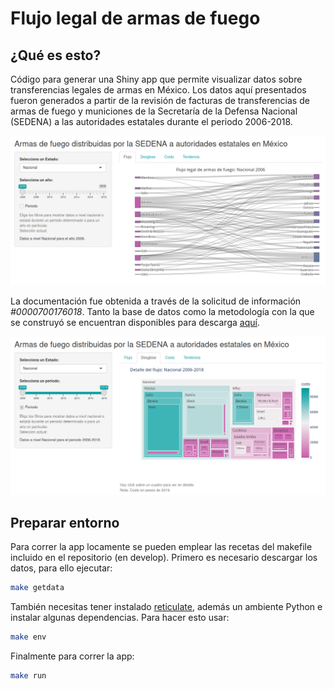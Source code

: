 # Flujo legal de armas de fuego 


## ¿Qué es esto?

Código para generar una Shiny app que permite visualizar datos sobre transferencias legales de armas en México. Los datos aquí presentados fueron generados a partir de la revisión de facturas de transferencias de armas de fuego y municiones de la Secretaría de la Defensa Nacional (SEDENA) a las autoridades estatales durante el periodo 2006-2018.

![Sankey](assets/sankey.png)

La documentación fue obtenida a través de la solicitud de información *#0000700176018*. Tanto la base de datos como la metodología con la que se construyó se encuentran disponibles para descarga [aquí](https://www.stopusarmstomexico.org/police-firearms-database).

![Treemap](assets/treemap.png)


## Preparar entorno

Para correr la app locamente se pueden emplear las recetas del makefile incluido en el repositorio (en develop). Primero es necesario descargar los datos, para ello ejecutar:

```sh
make getdata
```
También necesitas tener instalado [reticulate](https://rstudio.github.io/reticulate/), además un ambiente Python e instalar algunas dependencias. Para hacer esto usar:

```sh
make env
```
Finalmente para correr la app:

```sh
make run
```
